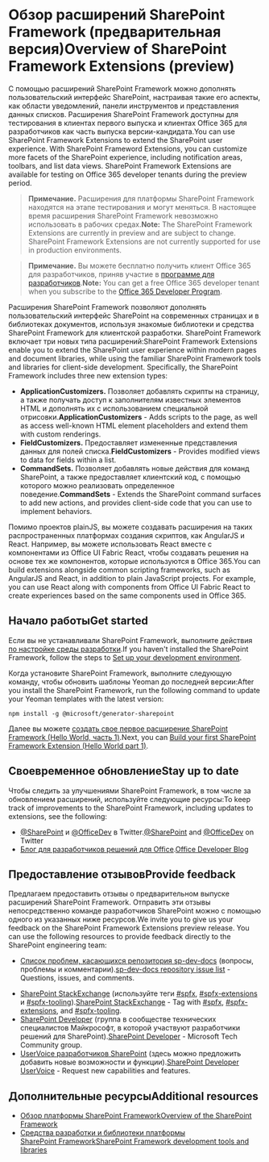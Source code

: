 # <a name="overview-of-sharepoint-framework-extensions-preview"></a><span data-ttu-id="bf139-101">Обзор расширений SharePoint Framework (предварительная версия)</span><span class="sxs-lookup"><span data-stu-id="bf139-101">Overview of SharePoint Framework Extensions (preview)</span></span>

<span data-ttu-id="bf139-p101">С помощью расширений SharePoint Framework можно дополнять пользовательский интерфейс SharePoint, настраивая такие его аспекты, как области уведомлений, панели инструментов и представления данных списков. Расширения SharePoint Framework доступны для тестирования в клиентах первого выпуска и клиентах Office 365 для разработчиков как часть выпуска версии-кандидата.</span><span class="sxs-lookup"><span data-stu-id="bf139-p101">You can use SharePoint Framework Extensions to extend the SharePoint user experience. With SharePoint Frameword Extensions, you can customize more facets of the SharePoint experience, including notification areas, toolbars, and list data views. SharePoint Framework Extensions are available for testing on Office 365 developer tenants during the preview period.</span></span> 

><span data-ttu-id="bf139-p102">**Примечание.** Расширения для платформы SharePoint Framework находятся на этапе тестирования и могут меняться. В настоящее время расширения SharePoint Framework невозможно использовать в рабочих средах.</span><span class="sxs-lookup"><span data-stu-id="bf139-p102">**Note:** The SharePoint Framework Extensions are currently in preview and are subject to change. SharePoint Framework Extensions are not currently supported for use in production environments.</span></span>

> <span data-ttu-id="bf139-107">**Примечание.** Вы можете бесплатно получить клиент Office 365 для разработчиков, приняв участие в [программе для разработчиков](http://dev.office.com/devprogram).</span><span class="sxs-lookup"><span data-stu-id="bf139-107">**Note:** You can get a free Office 365 developer tenant when you subscribe to the [Office 365 Developer Program](http://dev.office.com/devprogram).</span></span>

<span data-ttu-id="bf139-p103">Расширения SharePoint Framework позволяют дополнять пользовательский интерфейс SharePoint на современных страницах и в библиотеках документов, используя знакомые библиотеки и средства SharePoint Framework для клиентской разработки. SharePoint Framework включает три новых типа расширений:</span><span class="sxs-lookup"><span data-stu-id="bf139-p103">SharePoint Framework Extensions enable you to extend the SharePoint user experience within modern pages and document libraries, while using the familiar SharePoint Framework tools and libraries for client-side development. Specifically, the SharePoint Framework includes three new extension types:</span></span>

- <span data-ttu-id="bf139-110">**ApplicationCustomizers.** Позволяет добавлять скрипты на страницу, а также получать доступ к заполнителям известных элементов HTML и дополнять их с использованием специальной отрисовки.</span><span class="sxs-lookup"><span data-stu-id="bf139-110">**ApplicationCustomizers** - Adds scripts to the page, as well as access well-known HTML element placeholders and extend them with custom renderings.</span></span>
- <span data-ttu-id="bf139-111">**FieldCustomizers.** Предоставляет измененные представления данных для полей списка.</span><span class="sxs-lookup"><span data-stu-id="bf139-111">**FieldCustomizers** - Provides modified views to data for fields within a list.</span></span>
- <span data-ttu-id="bf139-112">**CommandSets.** Позволяет добавлять новые действия для команд SharePoint, а также предоставляет клиентский код, с помощью которого можно реализовать определенное поведение.</span><span class="sxs-lookup"><span data-stu-id="bf139-112">**CommandSets** -  Extends the SharePoint command surfaces to add new actions, and provides client-side code that you can use to implement behaviors.</span></span>

<span data-ttu-id="bf139-p104">Помимо проектов plainJS, вы можете создавать расширения на таких распространенных платформах создания скриптов, как AngularJS и React. Например, вы можете использовать React вместе с компонентами из Office UI Fabric React, чтобы создавать решения на основе тех же компонентов, которые используются в Office 365.</span><span class="sxs-lookup"><span data-stu-id="bf139-p104">You can build extensions alongside common scripting frameworks, such as AngularJS and React, in addition to plain JavaScript projects. For example, you can use React along with components from Office UI Fabric React to create experiences based on the same components used in Office 365.</span></span>

## <a name="get-started"></a><span data-ttu-id="bf139-115">Начало работы</span><span class="sxs-lookup"><span data-stu-id="bf139-115">Get started</span></span>
<span data-ttu-id="bf139-116">Если вы не устанавливали SharePoint Framework, выполните действия [по настройке среды разработки](../set-up-your-development-environment).</span><span class="sxs-lookup"><span data-stu-id="bf139-116">If you haven't installed the SharePoint Framework, follow the steps to [Set up your development environment](../set-up-your-development-environment).</span></span>

<span data-ttu-id="bf139-117">Когда установите SharePoint Framework, выполните следующую команду, чтобы обновить шаблоны Yeoman до последней версии:</span><span class="sxs-lookup"><span data-stu-id="bf139-117">After you install the SharePoint Framework, run the following command to update your Yeoman templates with the latest version:</span></span>

```
npm install -g @microsoft/generator-sharepoint
```

<span data-ttu-id="bf139-118">Далее вы можете [создать свое первое расширение SharePoint Framework (Hello World, часть 1)](./get-started/build-a-hello-world-extension).</span><span class="sxs-lookup"><span data-stu-id="bf139-118">Next, you can [Build your first SharePoint Framework Extension (Hello World part 1)](./get-started/build-a-hello-world-extension).</span></span>

## <a name="stay-up-to-date"></a><span data-ttu-id="bf139-119">Своевременное обновление</span><span class="sxs-lookup"><span data-stu-id="bf139-119">Stay up to date</span></span>
<span data-ttu-id="bf139-120">Чтобы следить за улучшениями SharePoint Framework, в том числе за обновлением расширений, используйте следующие ресурсы:</span><span class="sxs-lookup"><span data-stu-id="bf139-120">To keep track of improvements to the SharePoint Framework, including updates to extensions, see the following:</span></span>

* <span data-ttu-id="bf139-121">[@SharePoint](https://twitter.com/sharepoint) и [@OfficeDev](https://twitter.com/officedev) в Twitter.</span><span class="sxs-lookup"><span data-stu-id="bf139-121">[@SharePoint](https://twitter.com/sharepoint) and [@OfficeDev](https://twitter.com/officedev) on Twitter</span></span>
* <span data-ttu-id="bf139-122">[Блог для разработчиков решений для Office](http://dev.office.com/blogs).</span><span class="sxs-lookup"><span data-stu-id="bf139-122">[Office Developer Blog](http://dev.office.com/blogs)</span></span>

## <a name="provide-feedback"></a><span data-ttu-id="bf139-123">Предоставление отзывов</span><span class="sxs-lookup"><span data-stu-id="bf139-123">Provide feedback</span></span> 
<span data-ttu-id="bf139-p105">Предлагаем предоставить отзывы о предварительном выпуске расширений SharePoint Framework. Отправить эти отзывы непосредственно команде разработчиков SharePoint можно с помощью одного из указанных ниже ресурсов.</span><span class="sxs-lookup"><span data-stu-id="bf139-p105">We invite you to give us your feedback on the SharePoint Framework Extensions preview release. You can use the following resources to provide feedback directly to the SharePoint engineering team:</span></span>

- <span data-ttu-id="bf139-126">[Список проблем, касающихся репозитория sp-dev-docs](https://github.com/SharePoint/sp-dev-docs/issues) (вопросы, проблемы и комментарии).</span><span class="sxs-lookup"><span data-stu-id="bf139-126">[sp-dev-docs repository issue list](https://github.com/SharePoint/sp-dev-docs/issues) - Questions, issues, and comments.</span></span>
* <span data-ttu-id="bf139-127">[SharePoint StackExchange](http://sharepoint.stackexchange.com/) (используйте теги [#spfx](http://sharepoint.stackexchange.com/tags/spfx/), [#spfx-extensions](http://sharepoint.stackexchange.com/tags/spfx-extensions/) и [#spfx-tooling](http://sharepoint.stackexchange.com/tags/spfx-tooling/)).</span><span class="sxs-lookup"><span data-stu-id="bf139-127">[SharePoint StackExchange](http://sharepoint.stackexchange.com/) - Tag with [#spfx](http://sharepoint.stackexchange.com/tags/spfx/), [#spfx-extensions](http://sharepoint.stackexchange.com/tags/spfx-extensions/), and [#spfx-tooling](http://sharepoint.stackexchange.com/tags/spfx-tooling/).</span></span>
* <span data-ttu-id="bf139-128">[SharePoint Developer](https://techcommunity.microsoft.com/t5/SharePoint-Developer/bd-p/SharePointDev) (группа в сообществе технических специалистов Майкрософт, в которой участвуют разработчики решений для SharePoint).</span><span class="sxs-lookup"><span data-stu-id="bf139-128">[SharePoint Developer](https://techcommunity.microsoft.com/t5/SharePoint-Developer/bd-p/SharePointDev) - Microsoft Tech Community group.</span></span>
* <span data-ttu-id="bf139-129">[UserVoice разработчиков SharePoint](https://sharepoint.uservoice.com/forums/329220-sharepoint-dev-platform) (здесь можно предложить добавить новые возможности и функции).</span><span class="sxs-lookup"><span data-stu-id="bf139-129">[SharePoint Developer UserVoice](https://sharepoint.uservoice.com/forums/329220-sharepoint-dev-platform) - Request new capabilities and features.</span></span>


## <a name="additional-resources"></a><span data-ttu-id="bf139-130">Дополнительные ресурсы</span><span class="sxs-lookup"><span data-stu-id="bf139-130">Additional resources</span></span>

- [<span data-ttu-id="bf139-131">Обзор платформы SharePoint Framework</span><span class="sxs-lookup"><span data-stu-id="bf139-131">Overview of the SharePoint Framework</span></span>](../sharepoint-framework-overview)
- [<span data-ttu-id="bf139-132">Средства разработки и библиотеки платформы SharePoint Framework</span><span class="sxs-lookup"><span data-stu-id="bf139-132">SharePoint Framework development tools and libraries</span></span>](../tools-and-libraries)
